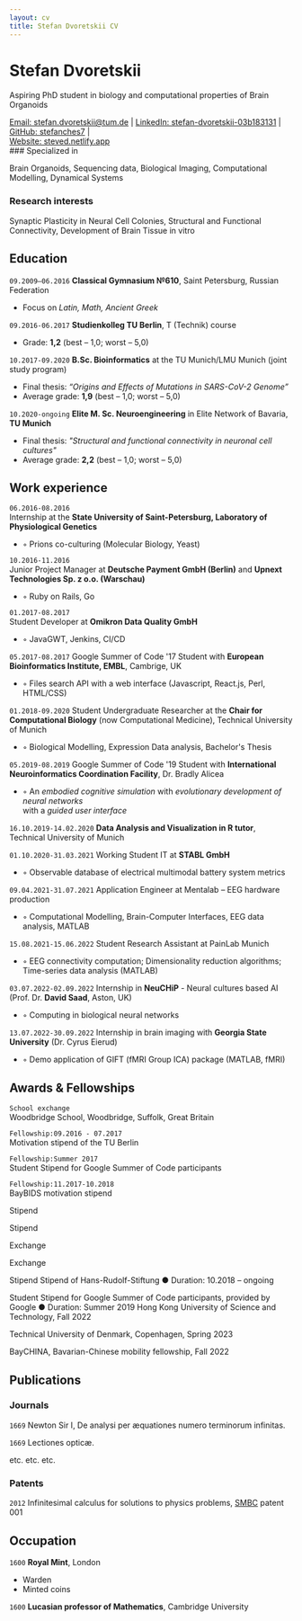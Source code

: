 ```yaml
---
layout: cv
title: Stefan Dvoretskii CV
---
```

# Stefan Dvoretskii
Aspiring PhD student in biology and computational properties of Brain Organoids

<div id="webaddress">
<a href="stefan.dvoretskii@tum.de">Email: stefan.dvoretskii@tum.de</a>
| <a href="http://linkedin.com/stefan-dvoretskii-03b183131">LinkedIn: stefan-dvoretskii-03b183131</a>
  | <a href="https://github.com/stefanches7">GitHub: stefanches7</a>
  | <br> <a href="https://steved.netlify.app">Website: steved.netlify.app</a>
 </div>
### Specialized in

Brain Organoids, Sequencing data, Biological Imaging, Computational Modelling, Dynamical Systems


### Research interests

Synaptic Plasticity in Neural Cell Colonies, Structural and Functional Connectivity, Development of Brain Tissue in vitro


## Education

`09.2009–06.2016`
__Classical Gymnasium №610__, Saint Petersburg, Russian Federation
- Focus on _Latin, Math, Ancient Greek_

`09.2016-06.2017`
__Studienkolleg TU Berlin__, T (Technik) course
- Grade: __1,2__ (best – 1,0; worst – 5,0)

`10.2017-09.2020`
__B.Sc. Bioinformatics__ at the TU Munich/LMU Munich (joint study program)
- Final thesis: _“Origins and Effects of Mutations in SARS-CoV-2 Genome”_
- Average grade: __1,9__ (best – 1,0; worst – 5,0)

`10.2020-ongoing`
__Elite M. Sc. Neuroengineering__ in Elite Network of Bavaria, __TU Munich__
- Final thesis: _"Structural and functional connectivity in neuronal cell cultures"_
- Average grade: __2,2__ (best – 1,0; worst – 5,0)

## Work experience

`06.2016-08.2016`	
Internship at the __State University of Saint-Petersburg, Laboratory of Physiological Genetics__
- ◦ Prions co-culturing (Molecular Biology, Yeast)

`10.2016-11.2016`	
Junior Project Manager at __Deutsche Payment GmbH (Berlin)__ and __Upnext Technologies Sp. z o.o. (Warschau)__ 
- ◦ Ruby on Rails, Go

`01.2017-08.2017`	 
Student Developer at __Omikron Data Quality GmbH__ 
- ◦ JavaGWT, Jenkins, CI/CD

`05.2017-08.2017`
Google Summer of Code '17 Student with __European Bioinformatics Institute, EMBL__, Cambrige, UK
- ◦	Files search API with a web interface (Javascript, React.js, Perl, HTML/CSS)

`01.2018-09.2020`
Student Undergraduate Researcher at the __Chair for Computational Biology__ (now Computational Medicine), Technical University of Munich
- ◦	Biological Modelling, Expression Data analysis, Bachelor's Thesis

`05.2019-08.2019`
Google Summer of Code '19 Student with __International Neuroinformatics Coordination Facility__, Dr. Bradly Alicea
- ◦	An _embodied cognitive simulation_ with _evolutionary development of neural networks_ <br> with a _guided user interface_

`16.10.2019-14.02.2020`
__Data Analysis and Visualization in R tutor__, Technical University of Munich

`01.10.2020-31.03.2021`
Working Student IT at __STABL GmbH__
- ◦	Observable database of electrical multimodal battery system metrics	

`09.04.2021-31.07.2021`
Application Engineer at Mentalab – EEG hardware production 
- ◦ Computational Modelling, Brain-Computer Interfaces, EEG data analysis, MATLAB

`15.08.2021-15.06.2022`
Student Research Assistant at PainLab Munich
- ◦	EEG connectivity computation; Dimensionality reduction algorithms; Time-series data analysis (MATLAB)

`03.07.2022-02.09.2022`
Internship in __NeuCHiP__ - Neural cultures based AI (Prof. Dr. __David Saad__, Aston, UK)
- ◦	Computing in biological neural networks

`13.07.2022-30.09.2022`	
Internship in brain imaging with __Georgia State University__ (Dr. Cyrus Eierud)
- ◦	Demo application of GIFT (fMRI Group ICA) package (MATLAB, fMRI)


## Awards & Fellowships

`School exchange`	 
Woodbridge School, Woodbridge, Suffolk, Great Britain

`Fellowship:09.2016 - 07.2017`	
Motivation stipend of the TU Berlin

`Fellowship:Summer 2017`	
Student Stipend for Google Summer of Code participants
 
`Fellowship:11.2017-10.2018`	
BayBIDS motivation stipend

Stipend


Stipend


Exchange

Exchange

Stipend	Stipend of Hans-Rudolf-Stiftung
●	Duration: 10.2018 – ongoing

Student Stipend for Google Summer of Code participants, provided by Google
●	Duration: Summer 2019
Hong Kong University of Science and Technology, Fall 2022

Technical University of Denmark, Copenhagen, Spring 2023

BayCHINA, Bavarian-Chinese mobility fellowship, Fall 2022



## Publications

<!-- A list is also available [online](http://scholar.google.co.uk/citations?user=LTOTl0YAAAAJ) -->

### Journals

`1669`
Newton Sir I, De analysi per æquationes numero terminorum infinitas. 

`1669`
Lectiones opticæ.

etc. etc. etc.

### Patents

`2012`
Infinitesimal calculus for solutions to physics problems, [SMBC](http://www.techdirt.com/articles/20121011/09312820678/if-patents-had-been-around-time-newton.shtml) patent 001


## Occupation

`1600`
__Royal Mint__, London

- Warden
- Minted coins

`1600`
__Lucasian professor of Mathematics__, Cambridge University



<!-- ### Footer

Last updated: May 2013 -->


